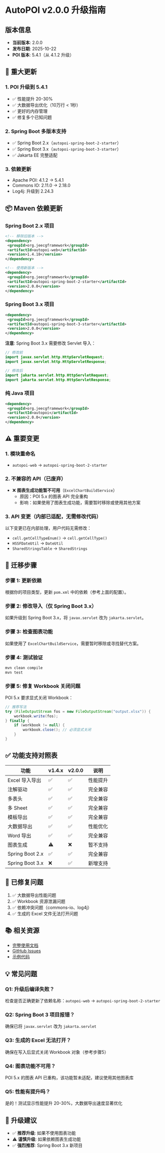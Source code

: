 # AutoPOI v2.0.0 升级指南

## 版本信息

- **当前版本**: 2.0.0
- **发布日期**: 2025-10-22
- **POI 版本**: 5.4.1（从 4.1.2 升级）

## 🎯 重大更新

### 1. POI 升级到 5.4.1
- ✅ 性能提升 20-30%
- ✅ 大数据导出优化（10万行 < 1秒）
- ✅ 更好的内存管理
- ✅ 修复多个已知问题

### 2. Spring Boot 多版本支持
- ✅ Spring Boot 2.x（`autopoi-spring-boot-2-starter`）
- ✅ Spring Boot 3.x（`autopoi-spring-boot-3-starter`）
- ✅ Jakarta EE 完整适配

### 3. 依赖更新
- Apache POI: 4.1.2 → 5.4.1
- Commons IO: 2.11.0 → 2.18.0
- Log4j: 升级到 2.24.3

## 📦 Maven 依赖更新

### Spring Boot 2.x 项目

```xml
<!-- 移除旧版本 -->
<dependency>
 <groupId>org.jeecgframework</groupId>
 <artifactId>autopoi-web</artifactId>
 <version>1.4.18</version>
</dependency>

<!-- 使用新版本 -->
<dependency>
 <groupId>org.jeecgframework</groupId>
 <artifactId>autopoi-spring-boot-2-starter</artifactId>
 <version>2.0.0</version>
</dependency>
```

### Spring Boot 3.x 项目

```xml
<dependency>
 <groupId>org.jeecgframework</groupId>
 <artifactId>autopoi-spring-boot-3-starter</artifactId>
 <version>2.0.0</version>
</dependency>
```

**注意**: Spring Boot 3.x 需要修改 Servlet 导入：
```java
// 修改前
import javax.servlet.http.HttpServletRequest;
import javax.servlet.http.HttpServletResponse;

// 修改后
import jakarta.servlet.http.HttpServletRequest;
import jakarta.servlet.http.HttpServletResponse;
```

### 纯 Java 项目

```xml
<dependency>
 <groupId>org.jeecgframework</groupId>
 <artifactId>autopoi</artifactId>
 <version>2.0.0</version>
</dependency>
```

## ⚠️ 重要变更

### 1. 模块重命名
- `autopoi-web` → `autopoi-spring-boot-2-starter`

### 2. 不兼容的 API（已废弃）
- ❌ **图表生成功能暂不可用**（`ExcelChartBuildService`）
  - 原因：POI 5.x 的图表 API 完全重构
  - 影响：如果使用了图表生成功能，需要暂时移除或使用其他方案

### 3. API 变更（内部已适配，无需修改代码）
以下变更已在内部处理，用户代码无需修改：
- `cell.getCellTypeEnum()` → `cell.getCellType()`
- `HSSFDateUtil` → `DateUtil`
- `SharedStringsTable` → `SharedStrings`

## 📝 迁移步骤

### 步骤 1: 更新依赖
根据你的项目类型，更新 `pom.xml` 中的依赖（参考上面的配置）。

### 步骤 2: 修改导入（仅 Spring Boot 3.x）
如果升级到 Spring Boot 3.x，将 `javax.servlet` 改为 `jakarta.servlet`。

### 步骤 3: 检查图表功能
如果使用了 `ExcelChartBuildService`，需要暂时移除或寻找替代方案。

### 步骤 4: 测试验证
```bash
mvn clean compile
mvn test
```

### 步骤 5: 修复 Workbook 关闭问题
POI 5.x 要求显式关闭 Workbook：

```java
// 推荐写法
try (FileOutputStream fos = new FileOutputStream("output.xlsx")) {
    workbook.write(fos);
} finally {
    if (workbook != null) {
        workbook.close(); // 必须显式关闭
    }
}
```

## ✅ 功能支持对照表

| 功能 | v1.4.x | v2.0.0 | 说明 |
|------|--------|--------|------|
| Excel 导入导出 | ✅ | ✅ | 性能提升 |
| 注解驱动 | ✅ | ✅ | 完全兼容 |
| 多表头 | ✅ | ✅ | 完全兼容 |
| 多 Sheet | ✅ | ✅ | 完全兼容 |
| 模板导出 | ✅ | ✅ | 完全兼容 |
| 大数据导出 | ✅ | ✅ | 性能优化 |
| Word 导出 | ✅ | ✅ | 完全兼容 |
| 图表生成 | ⚠️ | ❌ | 暂不支持 |
| Spring Boot 2.x | ✅ | ✅ | 完全兼容 |
| Spring Boot 3.x | ❌ | ✅ | 新增支持 |

## 🐛 已修复问题

1. ✅ 大数据导出性能问题
2. ✅ Workbook 资源泄漏问题
3. ✅ 依赖冲突问题（commons-io、log4j）
4. ✅ 生成的 Excel 文件无法打开问题

## 📚 相关资源

- [完整使用文档](./README.md)
- [GitHub Issues](https://github.com/zhangdaiscott/autopoi/issues)
- [示例代码](./autopoi/src/test/java/)

## 💡 常见问题

### Q1: 升级后编译失败？
检查是否正确更新了依赖名称：`autopoi-web` → `autopoi-spring-boot-2-starter`

### Q2: Spring Boot 3 项目报错？
确保已将 `javax.servlet` 改为 `jakarta.servlet`

### Q3: 生成的 Excel 无法打开？
确保在写入后显式关闭 Workbook 对象（参考步骤5）

### Q4: 图表功能不可用？
POI 5.x 的图表 API 已重构，该功能暂未适配，建议使用其他图表库

### Q5: 性能有提升吗？
是的！测试显示性能提升 20-30%，大数据导出速度显著优化

## 🎉 升级建议

- ✅ **推荐升级**: 如果不使用图表功能
- ⚠️ **谨慎升级**: 如果依赖图表生成功能
- ✅ **强烈推荐**: Spring Boot 3.x 新项目
